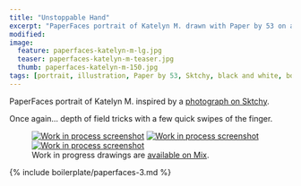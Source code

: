 ```yaml
---
title: "Unstoppable Hand"
excerpt: "PaperFaces portrait of Katelyn M. drawn with Paper by 53 on an iPad."
modified: 
image: 
  feature: paperfaces-katelyn-m-lg.jpg
  teaser: paperfaces-katelyn-m-teaser.jpg
  thumb: paperfaces-katelyn-m-150.jpg
tags: [portrait, illustration, Paper by 53, Sktchy, black and white, bokeh, Mix]
---
```


PaperFaces portrait of Katelyn M. inspired by a [photograph on Sktchy](http://sktchy.com/0STT5).

Once again... depth of field tricks with a few quick swipes of the finger.

<figure class="third">
  <a href="{{ site.url }}/assets/images/paperfaces-katelyn-m-process-1-lg.jpg"><img src="{{ site.url }}/assets/images/paperfaces-katelyn-m-process-1-600.jpg" alt="Work in process screenshot"></a>
  <a href="{{ site.url }}/assets/images/paperfaces-katelyn-m-process-2-lg.jpg"><img src="{{ site.url }}/assets/images/paperfaces-katelyn-m-process-2-600.jpg" alt="Work in process screenshot"></a>
  <a href="{{ site.url }}/assets/images/paperfaces-katelyn-m-process-3-lg.jpg"><img src="{{ site.url }}/assets/images/paperfaces-katelyn-m-process-3-600.jpg" alt="Work in process screenshot"></a>
  <figcaption>Work in progress drawings are <a href="https://mix.fiftythree.com/11098-Michael-Rose/4593845">available on Mix</a>.</figcaption>
</figure>

{% include boilerplate/paperfaces-3.md %}
